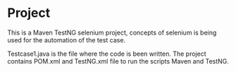 # Project

This is a Maven TestNG selenium project, concepts of selenium is being used for the automation of the test case.

Testcase1.java is the file where the code is been written. The project contains POM.xml and TestNG.xml file to run the scripts Maven and TestNG.
